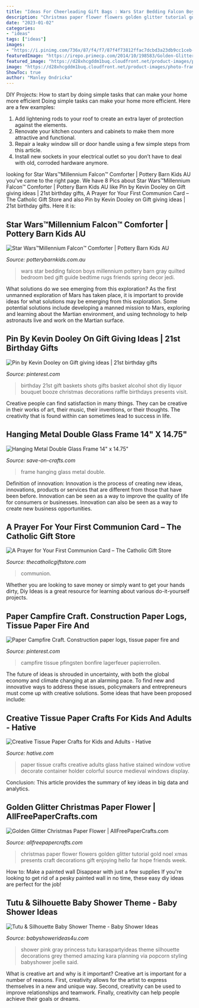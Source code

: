 ```yaml
---
title: "Ideas For Cheerleading Gift Bags : Wars Star Bedding Falcon Boys Millennium Pottery Barn Gray Quilted Bedroom Bed Gift Guide Bedtime Rugs Friends Spring Decor Jedi"
description: "Christmas paper flower flowers golden glitter tutorial gold noel xmas presents craft decorations gift enjoying hello far hope friends week"
date: "2023-01-02"
categories:
- "ideas"
tags: ["ideas"]
images:
- "https://i.pinimg.com/736x/87/f4/f7/87f4f73812ffac7dcbd3a23db9cc1ceb--birthday-shots-st-birthday.jpg"
featuredImage: "https://irepo.primecp.com/2014/10/198583/Golden-Glitter-Christmas-Paper-Flower-IMR_ExtraLarge1000_ID-762528.jpg?v=762528"
featured_image: "https://d28xhcgddm1buq.cloudfront.net/product-images/photo-frame-metal-hanging-14x14in-1.jpg"
image: "https://d28xhcgddm1buq.cloudfront.net/product-images/photo-frame-metal-hanging-14x14in-1.jpg"
ShowToc: true
author: "Manley Ondricka"
---
```



DIY Projects: How to start by doing simple tasks that can make your home more efficient
Doing simple tasks can make your home more efficient. Here are a few examples:
1. Add lightening rods to your roof to create an extra layer of protection against the elements.
2. Renovate your kitchen counters and cabinets to make them more attractive and functional.
3. Repair a leaky window sill or door handle using a few simple steps from this article. 
4. Install new sockets in your electrical outlet so you don’t have to deal with old, corroded hardware anymore.

	

		
looking for Star Wars™Millennium Falcon™ Comforter | Pottery Barn Kids AU you've came to the right page. We have 8 Pics about Star Wars™Millennium Falcon™ Comforter | Pottery Barn Kids AU like Pin by Kevin Dooley on Gift giving ideas | 21st birthday gifts, A Prayer for Your First Communion Card – The Catholic Gift Store and also Pin by Kevin Dooley on Gift giving ideas | 21st birthday gifts. Here it is:
		
    
## Star Wars™Millennium Falcon™ Comforter | Pottery Barn Kids AU

<img loading=lazy src="http://www.potterybarnkids.com.au/core/media/media.nl?id=14031165&amp;c=3572911&amp;h=d1f16f7cedfc99815c8f&amp;resizeid=7&amp;resizeh=1200&amp;resizew=1200" onerror="this.onerror=null;this.src='https://tse1.mm.bing.net/th?id=OIP.LigqVLPsBpwzpxchfAW2YgHaGi&amp;pid=15.1';" alt="Star Wars™Millennium Falcon™ Comforter | Pottery Barn Kids AU">

_Source: potterybarnkids.com.au_

>wars star bedding falcon boys millennium pottery barn gray quilted bedroom bed gift guide bedtime rugs friends spring decor jedi. 

	

What solutions do we see emerging from this exploration?
As the first unmanned exploration of Mars has taken place, it is important to provide ideas for what solutions may be emerging from this exploration. Some potential solutions include developing a manned mission to Mars, exploring and learning about the Martian environment, and using technology to help astronauts live and work on the Martian surface.

    
## Pin By Kevin Dooley On Gift Giving Ideas | 21st Birthday Gifts

<img loading=lazy src="https://i.pinimg.com/736x/87/f4/f7/87f4f73812ffac7dcbd3a23db9cc1ceb--birthday-shots-st-birthday.jpg" onerror="this.onerror=null;this.src='https://tse1.mm.bing.net/th?id=OIP.Eqehhi3PiO1fTlkN5ZDiegHaJ3&amp;pid=15.1';" alt="Pin by Kevin Dooley on Gift giving ideas | 21st birthday gifts">

_Source: pinterest.com_

>birthday 21st gift baskets shots gifts basket alcohol shot diy liquor bouquet booze christmas decorations raffle birthdays presents visit. 

	

Creative people can find satisfaction in many things. They can be creative in their works of art, their music, their inventions, or their thoughts. The creativity that is found within can sometimes lead to success in life.

    
## Hanging Metal Double Glass Frame 14&quot; X 14.75&quot;

<img loading=lazy src="https://d28xhcgddm1buq.cloudfront.net/product-images/photo-frame-metal-hanging-14x14in-1.jpg" onerror="this.onerror=null;this.src='https://tse4.mm.bing.net/th?id=OIP.tgFqycyvT9oMxCbFobZEvgHaLH&amp;pid=15.1';" alt="Hanging Metal Double Glass Frame 14&quot; x 14.75&quot;">

_Source: save-on-crafts.com_

>frame hanging glass metal double. 

	

Definition of innovation:
Innovation is the process of creating new ideas, innovations, products or services that are different from those that have been before. Innovation can be seen as a way to improve the quality of life for consumers or businesses. Innovation can also be seen as a way to create new business opportunities.

    
## A Prayer For Your First Communion Card – The Catholic Gift Store

<img loading=lazy src="https://cdn.shopify.com/s/files/1/2197/9029/products/si1131_1024x1024.jpg?v=1580506224" onerror="this.onerror=null;this.src='https://tse1.mm.bing.net/th?id=OIP.8sVv20tvPOZsdG7gWL_h3gHaHa&amp;pid=15.1';" alt="A Prayer for Your First Communion Card – The Catholic Gift Store">

_Source: thecatholicgiftstore.com_

>communion. 

	

Whether you are looking to save money or simply want to get your hands dirty, Diy Ideas is a great resource for learning about various do-it-yourself projects.

    
## Paper Campfire Craft. Construction Paper Logs, Tissue Paper Fire And

<img loading=lazy src="https://i.pinimg.com/736x/88/86/3f/88863fadcd4477723f818ddf56063763--construction-paper-lunch-bags.jpg?b=t" onerror="this.onerror=null;this.src='https://tse3.mm.bing.net/th?id=OIP.hey4F2sr3qdzqFuUScg84QHaFj&amp;pid=15.1';" alt="Paper Campfire Craft. Construction paper logs, tissue paper fire and">

_Source: pinterest.com_

>campfire tissue pfingsten bonfire lagerfeuer papierrollen. 

	

The future of ideas is shrouded in uncertainty, with both the global economy and climate changing at an alarming pace. To find new and innovative ways to address these issues, policymakers and entrepreneurs must come up with creative solutions. Some ideas that have been proposed include: 

    
## Creative Tissue Paper Crafts For Kids And Adults - Hative

<img loading=lazy src="https://hative.com/wp-content/uploads/2015/01/tissue-paper-crafts/5-tissue-paper-crafts.jpg" onerror="this.onerror=null;this.src='https://tse4.mm.bing.net/th?id=OIP.2Rr-L-jBv3a80X69Jww6oQHaMj&amp;pid=15.1';" alt="Creative Tissue Paper Crafts for Kids and Adults - Hative">

_Source: hative.com_

>paper tissue crafts creative adults glass hative stained window votive decorate container holder colorful source medieval windows display. 

	

Conclusion:
This article provides the summary of key ideas in big data and analytics.

    
## Golden Glitter Christmas Paper Flower | AllFreePaperCrafts.com

<img loading=lazy src="https://irepo.primecp.com/2014/10/198583/Golden-Glitter-Christmas-Paper-Flower-IMR_ExtraLarge1000_ID-762528.jpg?v=762528" onerror="this.onerror=null;this.src='https://tse4.mm.bing.net/th?id=OIP.-O9J_5U375FDaBSxq-6VOgHaLH&amp;pid=15.1';" alt="Golden Glitter Christmas Paper Flower | AllFreePaperCrafts.com">

_Source: allfreepapercrafts.com_

>christmas paper flower flowers golden glitter tutorial gold noel xmas presents craft decorations gift enjoying hello far hope friends week. 

	

How to: Make a painted wall Disappear with just a few supplies
If you're looking to get rid of a pesky painted wall in no time, these easy diy ideas are perfect for the job!

    
## Tutu &amp; Silhouette Baby Shower Theme - Baby Shower Ideas

<img loading=lazy src="https://babyshowerideas4u.com/wp-content/uploads/2014/02/197638_10151338347461324_672423923_n_600x900.jpg" onerror="this.onerror=null;this.src='https://tse2.mm.bing.net/th?id=OIP.WXQK6LJhKIgWN3I7213mEwHaLH&amp;pid=15.1';" alt="Tutu &amp; Silhouette Baby Shower Theme - Baby Shower Ideas">

_Source: babyshowerideas4u.com_

>shower pink gray princess tutu karaspartyideas theme silhouette decorations grey themed amazing kara planning via popcorn styling babyshower joelle said. 

	

What is creative art and why is it important?
Creative art is important for a number of reasons. First, creativity allows for the artist to express themselves in a new and unique way. Second, creativity can be used to improve relationships and teamwork. Finally, creativity can help people achieve their goals or dreams.

